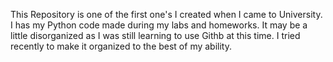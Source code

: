 This Repository is one of the first one's I created when I came to University. 
I has my Python code made during my labs and homeworks. It may be a little disorganized as I was still learning to use Githb at this time.
I tried recently to make it organized to the best of my ability. 
